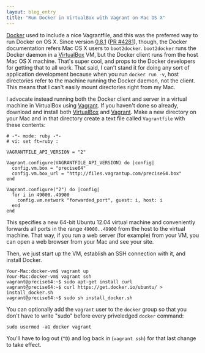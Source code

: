 ```yaml
---
layout: blog_entry
title: "Run Docker in VirtualBox with Vagrant on Mac OS X"
---
```


[Docker][1] used to include a nice Vagrantfile, and this was the preferred way
to run Docker on OS X. Since version [0.8.1][2] ([PR #4281][3]), though, the
Docker documentation refers Mac OS X users to `boot2docker`. `boot2docker` runs
the Docker daemon in a [VirtualBox][5] VM, but the Docker client runs from the
host Mac OS X machine. That's super cool, and props to the Docker
developers for getting that to all work. That said, I can't stand it for
doing any sort of application development because when you run `docker run -v`,
host directories refer to the machine running the Docker daemon, not the
client. This means that I can't easily mount directories right from
my Mac.

I advocate instead running both the Docker client and server in a virtual
machine in VirtualBox using [Vagrant][6]. If you haven't done so already,
download and install both [VirtualBox][5] and [Vagrant][6]. Make a new
directory on your Mac and in that directory create a text file called
`Vagrantfile` with these contents:

    # -*- mode: ruby -*-
    # vi: set ft=ruby :

    VAGRANTFILE_API_VERSION = "2"

    Vagrant.configure(VAGRANTFILE_API_VERSION) do |config|
      config.vm.box = "precise64"
      config.vm.box_url = "http://files.vagrantup.com/precise64.box"
    end

    Vagrant.configure("2") do |config|
      for i in 49000..49900
        config.vm.network "forwarded_port", guest: i, host: i
      end
    end

This specifies a new 64-bit Ubuntu 12.04 virtual machine and conveniently
forwards all ports in the range `49000..49900` from the host to the virtual
machine. That way, if you run a web server (for example) from your VM, you can
open a web browser from your Mac and see your site.

Then, we just start up the VM, establish an SSH connection with it, and install
Docker.

    Your-Mac:docker-vm$ vagrant up
    Your-Mac:docker-vm$ vagrant ssh
    vagrant@precise64:~$ sudo apt-get install curl
    vagrant@precise64:~$ curl https://get.docker.io/ubuntu/ > install_docker.sh
    vagrant@precise64:~$ sudo sh install_docker.sh

You can optionally add the `vagrant` user to the `docker` group so that you
don't have to write "sudo" before every priveledged `docker`
command:

    sudo usermod -aG docker vagrant

You'll have to log out (`^D`) and log back in (`vagrant ssh`) for that last
change to take effect.

[1]: https://www.docker.io/
[2]: https://github.com/dotcloud/docker/blob/master/CHANGELOG.md
[3]: https://github.com/dotcloud/docker/pull/4281
[4]: http://docs.docker.io/en/latest/installation/mac/
[5]: https://www.virtualbox.org/
[6]: http://www.vagrantup.com/
